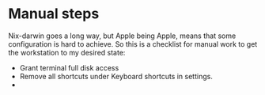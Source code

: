 # Manual steps

Nix-darwin goes a long way, but Apple being Apple, means that some configuration is hard to achieve. So this is a checklist for manual work to get the workstation to my desired state:

  - Grant terminal full disk access
  - Remove all shortcuts under Keyboard shortcuts in settings.
  - 